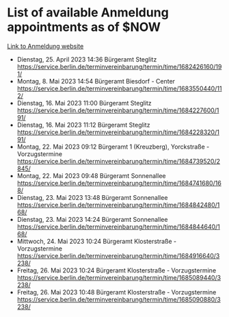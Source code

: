 # List of available Anmeldung appointments as of $NOW
[Link to Anmeldung website](https://service.berlin.de/terminvereinbarung/termin/tag.php?termin=1&anliegen[]=120686&dienstleisterlist=122210,122217,327316,122219,327312,122227,327314,122231,327346,122243,327348,122254,122252,329742,122260,329745,122262,329748,122271,327278,122273,327274,122277,327276,330436,122280,327294,122282,327290,122284,327292,122291,327270,122285,327266,122286,327264,122296,327268,150230,329760,122297,327286,122294,327284,122312,329763,122314,329775,122304,327330,122311,327334,122309,327332,317869,122281,327352,122279,329772,122283,122276,327324,122274,327326,122267,329766,122246,327318,122251,327320,122257,327322,122208,327298,122226,327300&herkunft=http%3A%2F%2Fservice.berlin.de%2Fdienstleistung%2F120686%2F)
- Dienstag, 25. April 2023 14:36 Bürgeramt Steglitz https://service.berlin.de/terminvereinbarung/termin/time/1682426160/191/
- Montag, 8. Mai 2023 14:54 Bürgeramt Biesdorf - Center https://service.berlin.de/terminvereinbarung/termin/time/1683550440/112/
- Dienstag, 16. Mai 2023 11:00 Bürgeramt Steglitz https://service.berlin.de/terminvereinbarung/termin/time/1684227600/191/
- Dienstag, 16. Mai 2023 11:12 Bürgeramt Steglitz https://service.berlin.de/terminvereinbarung/termin/time/1684228320/191/
- Montag, 22. Mai 2023 09:12 Bürgeramt 1 (Kreuzberg), Yorckstraße - Vorzugstermine https://service.berlin.de/terminvereinbarung/termin/time/1684739520/2845/
- Montag, 22. Mai 2023 09:48 Bürgeramt Sonnenallee https://service.berlin.de/terminvereinbarung/termin/time/1684741680/168/
- Dienstag, 23. Mai 2023 13:48 Bürgeramt Sonnenallee https://service.berlin.de/terminvereinbarung/termin/time/1684842480/168/
- Dienstag, 23. Mai 2023 14:24 Bürgeramt Sonnenallee https://service.berlin.de/terminvereinbarung/termin/time/1684844640/168/
- Mittwoch, 24. Mai 2023 10:24 Bürgeramt Klosterstraße - Vorzugstermine https://service.berlin.de/terminvereinbarung/termin/time/1684916640/3238/
- Freitag, 26. Mai 2023 10:24 Bürgeramt Klosterstraße - Vorzugstermine https://service.berlin.de/terminvereinbarung/termin/time/1685089440/3238/
- Freitag, 26. Mai 2023 10:48 Bürgeramt Klosterstraße - Vorzugstermine https://service.berlin.de/terminvereinbarung/termin/time/1685090880/3238/
